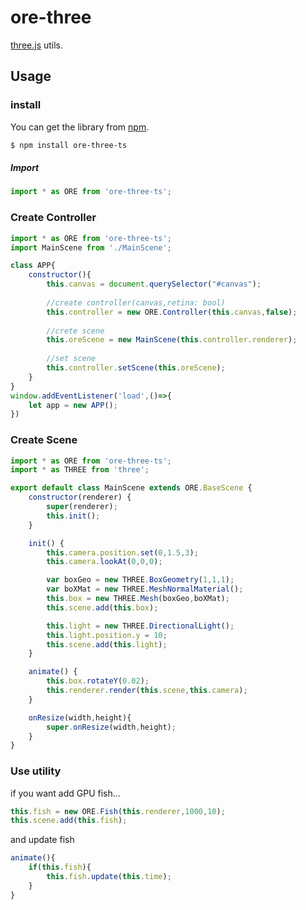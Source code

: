 # ore-three
[three.js](https://github.com/mrdoob/three.js) utils.

## Usage

### install
You can get the library from [npm](https://www.npmjs.com/package/ore-three-ts).

```bash
$ npm install ore-three-ts
```

##### Import

```javascript
import * as ORE from 'ore-three-ts';
```

### Create Controller

```javascript
import * as ORE from 'ore-three-ts';
import MainScene from './MainScene';

class APP{
    constructor(){
        this.canvas = document.querySelector("#canvas");
        
        //create controller(canvas,retina: bool)
        this.controller = new ORE.Controller(this.canvas,false);
        
        //crete scene
        this.oreScene = new MainScene(this.controller.renderer);
        
        //set scene
        this.controller.setScene(this.oreScene);
    }
}
window.addEventListener('load',()=>{
    let app = new APP();
})
```

### Create Scene

```javascript
import * as ORE from 'ore-three-ts';
import * as THREE from 'three';

export default class MainScene extends ORE.BaseScene {
    constructor(renderer) {
        super(renderer);
        this.init();
    }

    init() {
        this.camera.position.set(0,1.5,3);
        this.camera.lookAt(0,0,0);

        var boxGeo = new THREE.BoxGeometry(1,1,1);
        var boXMat = new THREE.MeshNormalMaterial();
        this.box = new THREE.Mesh(boxGeo,boXMat);
        this.scene.add(this.box);

        this.light = new THREE.DirectionalLight();
        this.light.position.y = 10;
        this.scene.add(this.light);
    }

    animate() {
        this.box.rotateY(0.02);
        this.renderer.render(this.scene,this.camera);
    }

    onResize(width,height){
        super.onResize(width,height);
    }
}
```

### Use utility
if you want add GPU fish...
```javascript
this.fish = new ORE.Fish(this.renderer,1000,10);
this.scene.add(this.fish);
```

and update fish

```javascript
animate(){
    if(this.fish){
        this.fish.update(this.time);
    }
}
```


